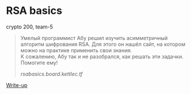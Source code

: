 # RSA basics

crypto 200, team-5

> Умелый программист Абу решил изучить асимметричный алгоритм шифрования RSA. Для этого он нашёл сайт, на котором можно на практике применить свои знания.<br>К сожалению, Абу так и не разобрался, как решать эти задачки.<br>Помогите ему!
>
> *rsabasics.board.kettlec.tf*

[Write-up](WRITEUP.md)
